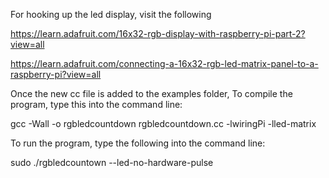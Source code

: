 For hooking up the led display, visit the following 

https://learn.adafruit.com/16x32-rgb-display-with-raspberry-pi-part-2?view=all

https://learn.adafruit.com/connecting-a-16x32-rgb-led-matrix-panel-to-a-raspberry-pi?view=all

Once the new cc file is added to the examples folder, To compile the program, type this into the command line:

gcc -Wall -o rgbledcountdown rgbledcountdown.cc -lwiringPi -lled-matrix

To run the program, type the following into the command line:

sudo ./rgbledcountown --led-no-hardware-pulse
